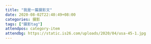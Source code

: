 ```yaml
---
title: "我是一篇摄影文"
date: 2020-08-02T22:40:49+08:00
categories: 摄影
tags: ["摄影tag"]
attendpos: category-item
attendbg: https://static.is26.com/uploads/2020/04/usa-45-1.jpg
---
```


